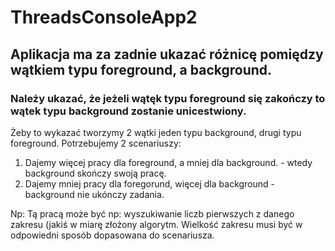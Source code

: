 # ThreadsConsoleApp2

## Aplikacja ma za zadnie ukazać różnicę pomiędzy wątkiem typu foreground, a background.

### Należy ukazać, że jeżeli wątęk typu foreground się zakończy to wątek typu background zostanie unicestwiony.

Żeby to wykazać tworzymy 2 wątki jeden typu background, drugi typu foreground. Potrzebujemy 2 scenariuszy:

1. Dajemy więcej pracy dla foreground, a mniej dla background. - wtedy background skończy swoją pracę.
2. Dajemy mniej pracy dla foregorund, więcej dla background - background nie ukónczy zadania.

Np: Tą pracą może być np: wyszukiwanie liczb pierwszych z danego zakresu (jakiś w miarę złożony algorytm.
Wielkość zakresu musi być w odpowiedni sposób dopasowana do
scenariusza.
